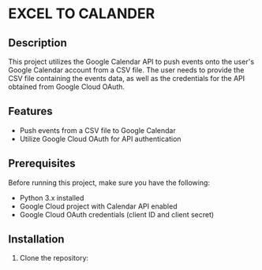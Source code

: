 # EXCEL TO CALANDER

## Description

This project utilizes the Google Calendar API to push events onto the user's Google Calendar account from a CSV file. The user needs to provide the CSV file containing the events data, as well as the credentials for the API obtained from Google Cloud OAuth.

## Features

- Push events from a CSV file to Google Calendar
- Utilize Google Cloud OAuth for API authentication

## Prerequisites

Before running this project, make sure you have the following:

- Python 3.x installed
- Google Cloud project with Calendar API enabled
- Google Cloud OAuth credentials (client ID and client secret)

## Installation

1. Clone the repository: 

